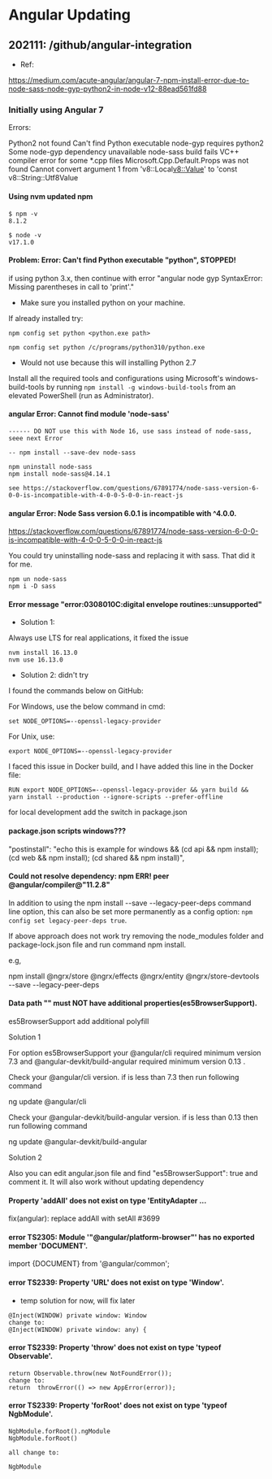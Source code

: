 
# Angular Updating


## 202111: /github/angular-integration

- Ref:

https://medium.com/acute-angular/angular-7-npm-install-error-due-to-node-sass-node-gyp-python2-in-node-v12-88ead561fd88

### Initially using Angular 7

Errors:

Python2 not found
Can't find Python executable
node-gyp requires python2
Some node-gyp dependency unavailable
node-sass build fails
VC++ compiler error for some *.cpp files
Microsoft.Cpp.Default.Props was not found
Cannot convert argument 1 from 'v8::Local<v8::Value>' to 'const v8::String::Utf8Value


#### Using nvm updated npm

```
$ npm -v
8.1.2

$ node -v
v17.1.0
```

####  Problem: Error: Can't find Python executable "python", STOPPED!

if using python 3.x, then continue with error "angular node gyp SyntaxError: Missing parentheses in call to 'print'."

- Make sure you installed python on your machine.

If already installed try:

```
npm config set python <python.exe path>

npm config set python /c/programs/python310/python.exe
```

- Would not use because this will installing Python 2.7

Install all the required tools and configurations using Microsoft's windows-build-tools by running `npm install -g windows-build-tools` from an elevated PowerShell (run as Administrator).


#### angular Error: Cannot find module 'node-sass'

```
------ DO NOT use this with Node 16, use sass instead of node-sass, seee next Error

-- npm install --save-dev node-sass

npm uninstall node-sass
npm install node-sass@4.14.1

see https://stackoverflow.com/questions/67891774/node-sass-version-6-0-0-is-incompatible-with-4-0-0-5-0-0-in-react-js  

```

#### angular Error: Node Sass version 6.0.1 is incompatible with ^4.0.0.

https://stackoverflow.com/questions/67891774/node-sass-version-6-0-0-is-incompatible-with-4-0-0-5-0-0-in-react-js  

You could try uninstalling node-sass and replacing it with sass. That did it for me.

```
npm un node-sass
npm i -D sass
```


 #### Error message "error:0308010C:digital envelope routines::unsupported"

- Solution 1:

Always use LTS for real applications, it fixed the issue

```
nvm install 16.13.0
nvm use 16.13.0
```

- Solution 2: didn't try

I found the commands below on GitHub:

For Windows, use the below command in cmd:

`set NODE_OPTIONS=--openssl-legacy-provider`

For Unix, use:

`export NODE_OPTIONS=--openssl-legacy-provider`

I faced this issue in Docker build, and I have added this line in the Docker file:

`RUN export NODE_OPTIONS=--openssl-legacy-provider && yarn build && yarn install --production --ignore-scripts --prefer-offline`

for local development add the switch in package.json

#### package.json scripts windows???

"postinstall": "echo this is example for windows && (cd api && npm install); (cd web && npm install); (cd shared && npm install)",


#### Could not resolve dependency: npm ERR! peer @angular/compiler@"11.2.8"

In addition to using the npm install --save --legacy-peer-deps command line option, this can also be set more permanently as a config option: `npm config set legacy-peer-deps true`.

If above approach does not work try removing the node_modules folder and package-lock.json file and run command npm install.

e.g,

npm install @ngrx/store @ngrx/effects @ngrx/entity @ngrx/store-devtools --save --legacy-peer-deps

#### Data path "" must NOT have additional properties(es5BrowserSupport).

es5BrowserSupport add additional polyfill

Solution 1

For option es5BrowserSupport your @angular/cli required minimum version 7.3 and @angular-devkit/build-angular required minimum version 0.13 .

Check your @angular/cli version. if is less than 7.3 then run following command

ng update @angular/cli

Check your @angular-devkit/build-angular version. if is less than 0.13 then run following command

ng update @angular-devkit/build-angular

Solution 2

Also you can edit angular.json file and find "es5BrowserSupport": true and comment it. It will also work without updating dependency

#### Property 'addAll' does not exist on type 'EntityAdapter ...

fix(angular): replace addAll with setAll #3699

#### error TS2305: Module '"@angular/platform-browser"' has no exported member 'DOCUMENT'.

import {DOCUMENT} from '@angular/common';


#### error TS2339: Property 'URL' does not exist on type 'Window'.

- temp solution for now, will fix later

```
@Inject(WINDOW) private window: Window
change to:
@Inject(WINDOW) private window: any) {
```

#### error TS2339: Property 'throw' does not exist on type 'typeof Observable'.

```
return Observable.throw(new NotFoundError());
change to:
return  throwError(() => new AppError(error));
```

#### error TS2339: Property 'forRoot' does not exist on type 'typeof NgbModule'.

```
NgbModule.forRoot().ngModule
NgbModule.forRoot()

all change to:

NgbModule

```


